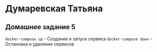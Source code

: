 # Думаревская Татьяна 

## Домашнее задание 5
`docker-compose up` - Создание и запуск сервиса
`docker-compose down` - Остановка и удаление сервисов